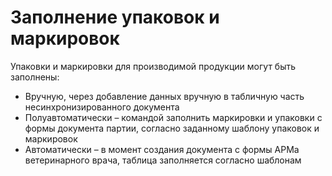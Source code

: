 # Заполнение упаковок и маркировок

Упаковки и маркировки для производимой продукции могут быть заполнены:

- Вручную, через добавление данных вручную в табличную часть несинхронизированного документа
- Полуавтоматически – командой заполнить маркировки и упаковки с формы документа партии, согласно заданному шаблону упаковок и маркировок
- Автоматически – в момент создания документа с формы АРМа ветеринарного врача, таблица заполняется согласно шаблонам
